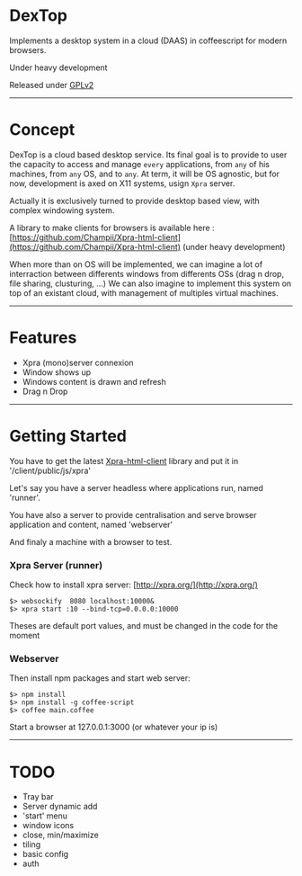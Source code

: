 # DexTop
Implements a desktop system in a cloud (DAAS) in coffeescript for modern browsers.

Under heavy development

Released under [GPLv2](https://github.com/Champii/DexTop/blob/master/LICENSE.txt)

___
# Concept

DexTop is a cloud based desktop service. Its final goal is to provide to user the capacity to access and manage `every`  applications, from `any` of his machines, from `any` OS, and to `any`. At term, it will be OS agnostic, but for now, development is axed on X11 systems, usign `Xpra` server.

Actually it is exclusively turned to provide desktop based view, with complex windowing system.

A library to make clients for browsers is available here : [https://github.com/Champii/Xpra-html-client](https://github.com/Champii/Xpra-html-client) (under heavy development)

When more than on OS will be implemented, we can imagine a lot of interraction between differents windows from differents OSs (drag n drop, file sharing, clusturing, ...)
We can also imagine to implement this system on top of an existant cloud, with management of multiples virtual machines.

___
# Features

- Xpra (mono)server connexion
- Window shows up
- Windows content is drawn and refresh
- Drag n Drop

___
# Getting Started

You have to get the latest [Xpra-html-client](https://github.com/Champii/Xpra-html-client) library and put it in '/client/public/js/xpra'

Let's say you have a server headless where applications run, named 'runner'.

You have also a server to provide centralisation and serve browser application and content, named 'webserver'

And finaly a machine with a browser to test.

### Xpra Server (runner)

Check how to install xpra server: [http://xpra.org/](http://xpra.org/)

```
$> websockify  8080 localhost:10000&
$> xpra start :10 --bind-tcp=0.0.0.0:10000
```

Theses are default port values, and must be changed in the code for the moment

### Webserver
Then install npm packages and start web server:
```
$> npm install
$> npm install -g coffee-script
$> coffee main.coffee
```

Start a browser at 127.0.0.1:3000 (or whatever your ip is)


___
# TODO

- Tray bar
- Server dynamic add
- 'start' menu
- window icons
- close, min/maximize
- tiling
- basic config
- auth
